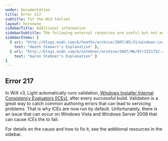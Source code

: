 ```yaml
---
under: Documentation
title: Error 217
subtitle: for the WiX toolset
layout: heronone
sidebarTitle: Additional information
sidebarSubtitle: The following external resources are useful but not managed by the WiX community:
sidebarItems: [
  { uri: "http://blogs.msdn.com/b/heaths/archive/2007/05/31/windows-installer-errors-2738-and-2739-with-script-custom-actions.aspx",
    text: "Heath Stewart's Explanation" },
  { uri: "http://blogs.msdn.com/b/astebner/archive/2007/06/07/3151752.aspx",
    text: "Aaron Stebner's Explanation" }
]
---
```


## Error 217

In WiX v3, Light automatically runs validation, [Windows Installer Internal Consistency Evaluators (ICEs)][ices],
after every successful build. Validation is a great way to catch common authoring errors that can lead to
servicing problems. That is why ICEs are now run by default. Unfortunately, there is an issue that can occur on
Windows Vista and Windows Server 2008 that can cause ICEs the to fail.

For details on the cause and how to fix it, see the additional resources in the sidebar.

  [ices]: http://msdn.microsoft.com/en-us/library/aa369554(VS.85).aspx

